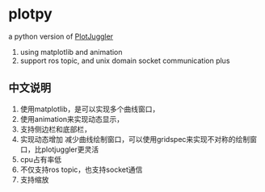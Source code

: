 # plotpy
a python version of [PlotJuggler](https://github.com/facontidavide/PlotJuggler) 
1. using matplotlib and animation
2. support ros topic, and unix domain socket communication plus

## 中文说明
1. 使用matplotlib，是可以实现多个曲线窗口，
2. 使用animation来实现动态显示，
3. 支持侧边栏和底部栏，
4. 实现动态增加 减少曲线绘制窗口，可以使用gridspec来实现不对称的绘制窗口，比plotjuggler更灵活
5. cpu占有率低
6. 不仅支持ros topic，也支持socket通信
7. 支持缩放
